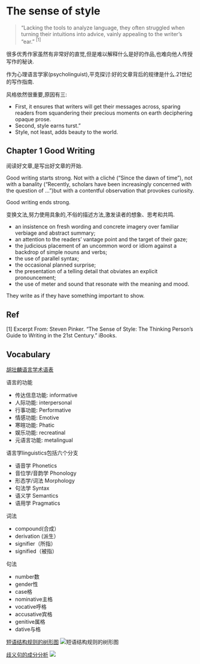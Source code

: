 # The sense of style

> “Lacking the tools to analyze language, they often struggled when turning their intuitions into advice, vainly appealing to the writer’s “ear.” <sup>[1]</sup>

很多优秀作家虽然有非常好的直觉,但是难以解释什么是好的作品,也难向他人传授写作的秘诀.

作为心理语言学家(psycholinguist),平克探讨:好的文章背后的规律是什么.21世纪的写作指南.

风格依然很重要,原因有三: 

- First, it ensures that writers will get their messages across, sparing readers from squandering their precious moments on earth deciphering opaque prose. 
- Second, style earns turst.”
- Style, not least, adds beauty to the world.

## Chapter 1 Good Writing

阅读好文章,是写出好文章的开始.

Good writing starts strong. Not with a cliché (“Since the dawn of time”), not with a banality (“Recently, scholars have been increasingly concerned with the question of …”)but with a contentful observation that provokes curiosity.

Good writing ends strong.

变换文法,努力使用具象的,不俗的描述方法,激发读者的想象、思考和共鸣.

- an insistence on fresh wording and concrete imagery over familiar verbiage and abstract summary; 
- an attention to the readers’ vantage point and the target of their gaze; 
- the judicious placement of an uncommon word or idiom against a backdrop of simple nouns and verbs; 
- the use of parallel syntax; 
- the occasional planned surprise; 
- the presentation of a telling detail that obviates an explicit pronouncement; 
- the use of meter and sound that resonate with the meaning and mood.

They write as if they have something important to show.



## Ref

[1] Excerpt From: Steven Pinker. “The Sense of Style: The Thinking Person’s Guide to Writing in the 21st Century.” iBooks. 

## Vocabulary

[胡壮麟语言学术语表](http://wenku.baidu.com/view/2542fc2f0b1c59eef8c7b4be.html)

语言的功能

* 传达信息功能: informative 
* 人际功能: interpersonal 
* 行事功能: Performative 
* 情感功能: Emotive 
* 寒暄功能: Phatic 
* 娱乐功能: recreatinal 
* 元语言功能: metalingual

语言学linguistics包括六个分支 

* 语音学 Phonetics 
* 音位学/音韵学 Phonology 
* 形态学/词法 Morphology 
* 句法学 Syntax 
* 语义学 Semantics 
* 语用学 Pragmatics

词法

* compound(合成）
* derivation (派生）
* signifier（所指）
* signified（被指）

句法

* number数
* gender性
* case格
* nominative主格
* vocative呼格
* accusative宾格
* genitive属格
* dative与格 

[短语结构规则的树形图](http://bbs.sciopsy.com/viewthread.php?tid=23322&page=6)
![短语结构规则的树形图](http://bbs.sciopsy.com/attachments/month_0902/20090212_3a039fc1719decb98771vOnJmF19BBGm.jpg)

[歧义句的成分分析](http://bbs.sciopsy.com/viewthread.php?tid=23322&page=6)
![](http://www.pep.com.cn/xgjy/xlyj/xlshuku/xlsk1/xlxdl/201008/W020100818434579579017.jpg)